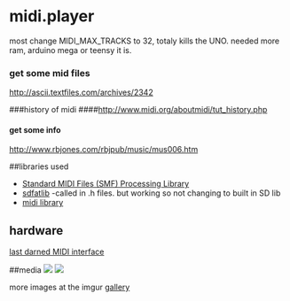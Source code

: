 # midi.player 

most change MIDI_MAX_TRACKS to 32, totaly kills the UNO. needed more ram, arduino mega or teensy it is.

### get some mid files
http://ascii.textfiles.com/archives/2342

###history of midi
####http://www.midi.org/aboutmidi/tut_history.php
#### get some info
http://www.rbjones.com/rbjpub/music/mus006.htm

##libraries used

* [Standard MIDI Files (SMF) Processing Library](https://arduinocode.codeplex.com/releases/view/115256)
* [sdfatlib](https://github.com/jbeynon/sdfatlib) -called in .h files. but working so not changing to built in SD lib
* [midi library](https://github.com/FortySevenEffects/arduino_midi_library/)

## hardware
[last darned MIDI interface](http://www.stephenhobley.com/blog/2011/03/14/the-last-darned-midi-interface-ill-ever-build/)

##media
![](http://i.imgur.com/8rEniF7l.jpg)
![](http://i.imgur.com/hCAmiOF.jpg)

more images at the imgur [gallery](http://imgur.com/a/2Nlux)
